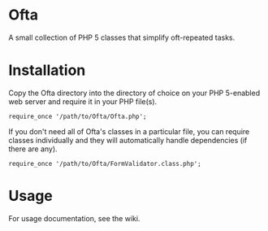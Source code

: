 # Ofta

A small collection of PHP 5 classes that simplify oft-repeated tasks.

# Installation

Copy the Ofta directory into the directory of choice on your PHP 5-enabled web server and require it in your PHP file(s).

    require_once '/path/to/Ofta/Ofta.php';

If you don't need all of Ofta's classes in a particular file, you can require classes individually and they will automatically handle dependencies (if there are any).

    require_once '/path/to/Ofta/FormValidator.class.php';

# Usage

For usage documentation, see the wiki.